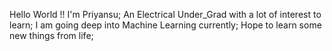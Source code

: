 Hello World !!
I'm Priyansu;
An Electrical Under_Grad with a lot of interest to learn;
I am going deep into Machine Learning currently;
Hope to learn some new things from life;
<!---
priyansu-learner/priyansu-learner is a ✨ special ✨ repository because its `README.md` (this file) appears on your GitHub profile.
You can click the Preview link to take a look at your changes.
--->
